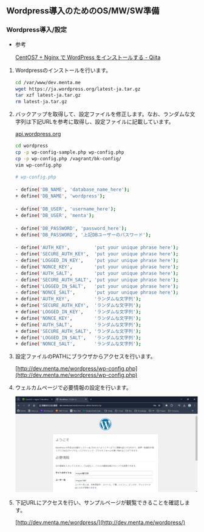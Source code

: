 ## Wordpress導入のためのOS/MW/SW準備

### Wordpress導入/設定
- 参考
    
    [CentOS7 + Nginx で WordPress をインストールする - Qiita](https://qiita.com/noraworld/items/69e5032d161b1e05978d)
    
1. Wordpressのインストールを行います。
    
    ```bash
    cd /var/www/dev.menta.me
    wget https://ja.wordpress.org/latest-ja.tar.gz
    tar xzf latest-ja.tar.gz
    rm latest-ja.tar.gz
    ```
    
2. バックアップを取得して、設定ファイルを修正します。なお、ランダムな文字列は下記URLを参考に取得し、設定ファイルに記載しています。
    
    [api.wordpress.org](https://api.wordpress.org/secret-key/1.1/salt/)
    
    ```bash
    cd wordpress
    cp -p wp-config-sample.php wp-config.php
    cp -p wp-config.php /vagrant/bk-config/
    vim wp-config.php
    ```
    
    ```bash
    # wp-config.php
    
    - define('DB_NAME', 'database_name_here');
    + define('DB_NAME', 'wordpress');
    
    - define('DB_USER', 'username_here');
    + define('DB_USER', 'menta');
    
    - define('DB_PASSWORD', 'password_here');
    + define('DB_PASSWORD', '上記DBユーザーのパスワード');
    
    - define('AUTH_KEY',         'put your unique phrase here');
    - define('SECURE_AUTH_KEY',  'put your unique phrase here');
    - define('LOGGED_IN_KEY',    'put your unique phrase here');
    - define('NONCE_KEY',        'put your unique phrase here');
    - define('AUTH_SALT',        'put your unique phrase here');
    - define('SECURE_AUTH_SALT', 'put your unique phrase here');
    - define('LOGGED_IN_SALT',   'put your unique phrase here');
    - define('NONCE_SALT',       'put your unique phrase here');
    + define('AUTH_KEY',         'ランダムな文字列');
    + define('SECURE_AUTH_KEY',  'ランダムな文字列');
    + define('LOGGED_IN_KEY',    'ランダムな文字列');
    + define('NONCE_KEY',        'ランダムな文字列');
    + define('AUTH_SALT',        'ランダムな文字列');
    + define('SECURE_AUTH_SALT', 'ランダムな文字列');
    + define('LOGGED_IN_SALT',   'ランダムな文字列');
    + define('NONCE_SALT',       'ランダムな文字列');
    ```
    
3. 設定ファイルのPATHにブラウザからアクセスを行います。
    
    [http://dev.menta.me/wordpress/wp-config.php](http://dev.menta.me/wordpress/wp-config.php)
    
4. ウェルカムページで必要情報の設定を行います。
    
    ![Untitled](../images/5.png)
    
5. 下記URLにアクセスを行い、サンプルページが観覧できることを確認します。
    
    [http://dev.menta.me/wordpress/](http://dev.menta.me/wordpress/)